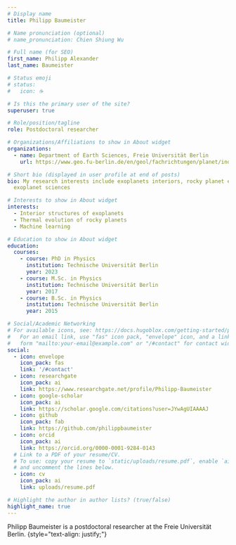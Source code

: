 ```yaml
---
# Display name
title: Philipp Baumeister

# Name pronunciation (optional)
# name_pronunciation: Chien Shiung Wu

# Full name (for SEO)
first_name: Philipp Alexander
last_name: Baumeister

# Status emoji
# status:
#   icon: ☕️

# Is this the primary user of the site?
superuser: true

# Role/position/tagline
role: Postdoctoral researcher

# Organizations/Affiliations to show in About widget
organizations:
  - name: Department of Earth Sciences, Freie Universität Berlin
    url: https://www.geo.fu-berlin.de/en/geol/fachrichtungen/planet/index.html

# Short bio (displayed in user profile at end of posts)
bio: My research interests include exoplanets interiors, rocky planet evolution, and the use of machine learning in 
  exoplanet sciences

# Interests to show in About widget
interests:
  - Interior structures of exoplanets
  - Thermal evolution of rocky planets
  - Machine learning

# Education to show in About widget
education:
  courses:
    - course: PhD in Physics
      institution: Technische Universität Berlin
      year: 2023
    - course: M.Sc. in Physics
      institution: Technische Universität Berlin
      year: 2017
    - course: B.Sc. in Physics
      institution: Technische Universität Berlin
      year: 2015

# Social/Academic Networking
# For available icons, see: https://docs.hugoblox.com/getting-started/page-builder/#icons
#   For an email link, use "fas" icon pack, "envelope" icon, and a link in the
#   form "mailto:your-email@example.com" or "/#contact" for contact widget.
social:
  - icon: envelope
    icon_pack: fas
    link: '/#contact'
  - icon: researchgate
    icon_pack: ai
    link: https://www.researchgate.net/profile/Philipp-Baumeister
  - icon: google-scholar
    icon_pack: ai
    link: https://scholar.google.com/citations?user=JYwAgUIAAAAJ
  - icon: github
    icon_pack: fab
    link: https://github.com/philippbaumeister
  - icon: orcid
    icon_pack: ai
    link: https://orcid.org/0000-0001-9284-0143
  # Link to a PDF of your resume/CV.
  # To use: copy your resume to `static/uploads/resume.pdf`, enable `ai` icons in `params.yaml`,
  # and uncomment the lines below.
  - icon: cv
    icon_pack: ai
    link: uploads/resume.pdf

# Highlight the author in author lists? (true/false)
highlight_name: true
---
```


Philipp Baumeister is a postdoctoral researcher at the Freie Universität Berlin.
{style="text-align: justify;"}
